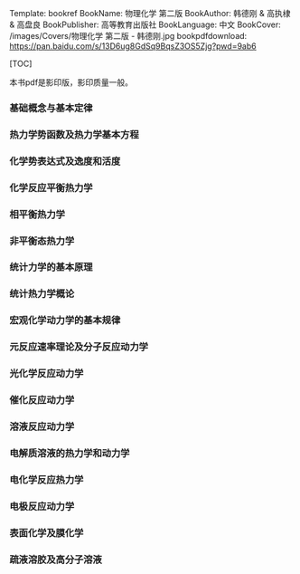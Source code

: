 Template: bookref
BookName: 物理化学 第二版
BookAuthor: 韩德刚 & 高执棣 & 高盘良
BookPublisher: 高等教育出版社
BookLanguage: 中文
BookCover: /images/Covers/物理化学 第二版 - 韩德刚.jpg
bookpdfdownload: https://pan.baidu.com/s/13D6ug8GdSq9BqsZ3OS5Zjg?pwd=9ab6 


[TOC]

本书pdf是影印版，影印质量一般。

### 基础概念与基本定律

### 热力学势函数及热力学基本方程

### 化学势表达式及逸度和活度

### 化学反应平衡热力学

### 相平衡热力学

### 非平衡态热力学

### 统计力学的基本原理

### 统计热力学概论

### 宏观化学动力学的基本规律

### 元反应速率理论及分子反应动力学

### 光化学反应动力学

### 催化反应动力学

### 溶液反应动力学

### 电解质溶液的热力学和动力学

### 电化学反应热力学

### 电极反应动力学

### 表面化学及膜化学

### 疏液溶胶及高分子溶液
